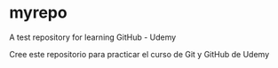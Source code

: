 # myrepo
A test repository for learning GitHub - Udemy

Cree este repositorio para practicar el curso de Git y GitHub de Udemy
